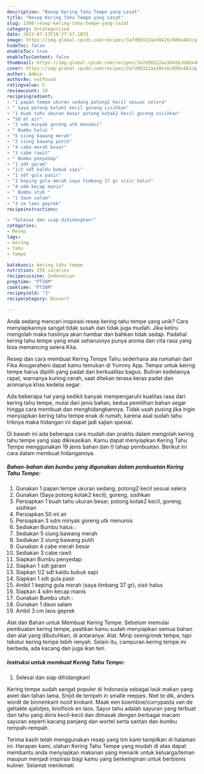 ```yaml
---
description: "Resep Kering Tahu Tempe yang Lezat"
title: "Resep Kering Tahu Tempe yang Lezat"
slug: 1580-resep-kering-tahu-tempe-yang-lezat
category: Uncategorized
date: 2022-07-23T19:27:57.107Z
image: https://img-global.cpcdn.com/recipes/3a7d90322aa38416/680x482cq70/kering-tahu-tempe-foto-resep-utama.jpg
hideToc: false
enableToc: true
enableTocContent: false
thumbnail: https://img-global.cpcdn.com/recipes/3a7d90322aa38416/680x482cq70/kering-tahu-tempe-foto-resep-utama.jpg
cover: https://img-global.cpcdn.com/recipes/3a7d90322aa38416/680x482cq70/kering-tahu-tempe-foto-resep-utama.jpg
author: Admin
authorAv: notfound
ratingvalue: 5
reviewcount: 19
recipeingredient:
- "1 papan tempe ukuran sedang potong2 kecil sesuai selera"
- " Saya potong kotak2 kecil goreng sisihkan"
- "1 buah tahu ukuran besar potong kotak2 kecil goreng sisihkan"
- "50 ml air"
- "3 sdm minyak goreng utk menumis"
- " Bumbu halus "
- "5 siung bawang merah"
- "2 siung bawang putih"
- "4 cabe merah besar"
- "3 cabe rawit"
- " Bumbu penyedap"
- "1 sdt garam"
- "1/2 sdt kaldu bubuk sapi"
- "1 sdt gula pasir"
- "1 keping gula merah saya timbang 37 gr sisir halus"
- "4 sdm kecap manis"
- " Bumbu utuh "
- "1 daun salam"
- "3 cm laos geprek"
recipeinstructions:

- "Selesai dan siap dihidangkan!"
categories:
- Resep
tags:
- kering
- tahu
- tempe

katakunci: kering tahu tempe 
nutrition: 255 calories
recipecuisine: Indonesian
preptime: "PT26M"
cooktime: "PT38M"
recipeyield: "3"
recipecategory: Dessert

---
```





Anda sedang mencari inspirasi resep kering tahu tempe yang unik? Cara menyiapkannya sangat tidak susah dan tidak juga mudah. Jika keliru mengolah maka hasilnya akan hambar dan bahkan tidak sedap. Padahal kering tahu tempe yang enak seharusnya punya aroma dan cita rasa yang bisa memancing selera Kita.





Resep dan cara membuat Kering Tempe Tahu sederhana ala rumahan dari Fika Anugeraheni dapat kamu temukan di Yummy App. Tempe untuk keirng tempe harus dipilih yang padat dan berkualitas bagus. Butiran kedelainya rapat, warnanya kuning cerah, saat ditekan terasa keras padat dan aromanya khas kedelai segar.

Ada beberapa hal yang sedikit banyak mempengaruhi kualitas rasa dari kering tahu tempe, mulai dari jenis bahan, kedua pemilihan bahan segar hingga cara membuat dan menghidangkannya. Tidak usah pusing jika ingin menyiapkan kering tahu tempe enak di rumah, karena asal sudah tahu triknya maka hidangan ini dapat jadi sajian spesial.






Di bawah ini ada beberapa cara mudah dan praktis dalam mengolah kering tahu tempe yang siap dikreasikan. Kamu dapat menyiapkan Kering Tahu Tempe menggunakan 19 jenis bahan dan 0 tahap pembuatan. Berikut ini cara dalam membuat hidangannya.

<!--inarticleads1-->

##### Bahan-bahan dan bumbu yang digunakan dalam pembuatan Kering Tahu Tempe:

1. Gunakan 1 papan tempe ukuran sedang, potong2 kecil sesuai selera
1. Gunakan  (Saya potong kotak2 kecil), goreng, sisihkan
1. Persiapkan 1 buah tahu ukuran besar, potong kotak2 kecil, goreng, sisihkan
1. Persiapkan 50 ml air
1. Persiapkan 3 sdm minyak goreng utk menumis
1. Sediakan  Bumbu halus :
1. Sediakan 5 siung bawang merah
1. Sediakan 2 siung bawang putih
1. Gunakan 4 cabe merah besar
1. Sediakan 3 cabe rawit
1. Siapkan  Bumbu penyedap:
1. Siapkan 1 sdt garam
1. Siapkan 1/2 sdt kaldu bubuk sapi
1. Siapkan 1 sdt gula pasir
1. Ambil 1 keping gula merah (saya timbang 37 gr), sisir halus
1. Siapkan 4 sdm kecap manis
1. Gunakan  Bumbu utuh :
1. Gunakan 1 daun salam
1. Ambil 3 cm laos geprek


Alat dan Bahan untuk Membuat Kering Tempe. Sebelum memulai pembuatan kering tempe, pastikan kamu sudah menyiapkan semua bahan dan alat yang dibutuhkan, di antaranya: Alat. Mirip oseng/orek tempe, tapi tekstur kering tempe lebih renyah. Selain itu, campuran kering tempe ini berbeda, ada kacang dan juga ikan teri. 

<!--inarticleads2-->

##### Instruksi untuk membuat Kering Tahu Tempe:


1. Selesai dan siap dihidangkan!

Kering tempe sudah sangat populer di Indonesia sebagai lauk makan yang awet dan tahan lama. Snijd de tempeh in smalle reepjes. Niet te dik, anders wordt de binnenkant nooit krokant. Maak een boemboe/currypasta van de gehakte sjalotjes, knoflook en laos. Sayur tahu adalah sayuran yang terbuat dari tahu yang diiris kecil-kecil dan dimasak dengan berbagai macam sayuran seperti kacang panjang dan wortel serta santan dan bumbu rempah-rempah. 

Terima kasih telah menggunakan resep yang tim kami tampilkan di halaman ini. Harapan kami, olahan Kering Tahu Tempe yang mudah di atas dapat membantu anda menyiapkan makanan yang menarik untuk keluarga/teman maupun menjadi inspirasi bagi kamu yang berkeinginan untuk berbisnis kuliner. Selamat menikmati
